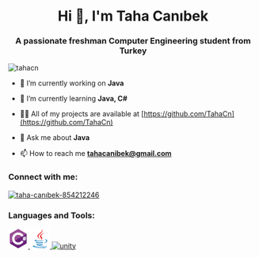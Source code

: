 <h1 align="center">Hi 👋, I'm Taha Canıbek</h1>
<h3 align="center">A passionate freshman Computer Engineering student from Turkey</h3>

<p align="left"> <img src="https://komarev.com/ghpvc/?username=tahacn&label=Profile%20views&color=00ffee&style=flat" alt="tahacn" /> </p>

- 🔭 I’m currently working on **Java**

- 🌱 I’m currently learning **Java, C#**

- 👨‍💻 All of my projects are available at [https://github.com/TahaCn](https://github.com/TahaCn)

- 💬 Ask me about **Java**

- 📫 How to reach me **tahacanibek@gmail.com**

<h3 align="left">Connect with me:</h3>
<p align="left">
<a href="https://linkedin.com/in/taha-canıbek-854212246" target="blank"><img align="center" src="https://raw.githubusercontent.com/rahuldkjain/github-profile-readme-generator/master/src/images/icons/Social/linked-in-alt.svg" alt="taha-canıbek-854212246" height="30" width="40" /></a>
</p>

<h3 align="left">Languages and Tools:</h3>
<p align="left"> <a href="https://www.w3schools.com/cs/" target="_blank" rel="noreferrer"> <img src="https://raw.githubusercontent.com/devicons/devicon/master/icons/csharp/csharp-original.svg" alt="csharp" width="40" height="40"/> </a> <a href="https://www.java.com" target="_blank" rel="noreferrer"> <img src="https://raw.githubusercontent.com/devicons/devicon/master/icons/java/java-original.svg" alt="java" width="40" height="40"/> </a> <a href="https://unity.com/" target="_blank" rel="noreferrer"> <img src="https://www.vectorlogo.zone/logos/unity3d/unity3d-icon.svg" alt="unity" width="40" height="40"/> </a> </p>
